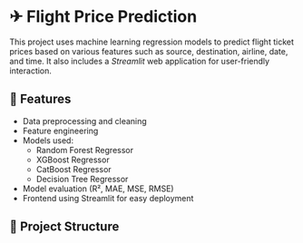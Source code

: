 # ✈ Flight Price Prediction

This project uses machine learning regression models to predict flight ticket prices based on various features such as source, destination, airline, date, and time. It also includes a *Streamlit* web application for user-friendly interaction.

## 📌 Features

- Data preprocessing and cleaning
- Feature engineering
- Models used:
  - Random Forest Regressor
  - XGBoost Regressor
  - CatBoost Regressor
  - Decision Tree Regressor
- Model evaluation (R², MAE, MSE, RMSE)
- Frontend using Streamlit for easy deployment

## 📁 Project Structure
